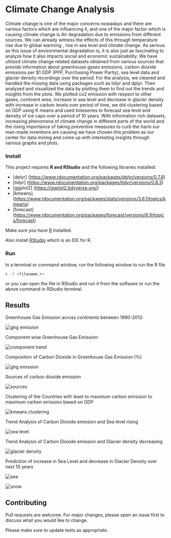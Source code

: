 # Climate Change Analysis
Climate change is one of the major concerns nowadays and there are various factors which are influencing it, and one of the major factor which is causing climate change is Air degradation due to emissions from different sources. We can already witness the effects of this through temperature rise due to global warming , rise in sea level and climate change. As serious as this issue of environmental degradation is, it is also just as fascinating to analyze how it also impacts social and economic sustainability. We have utilized climate change related datasets obtained from various sources that provide information about greenhouse gases emissions, carbon dioxide emissions per $1 GDP (PPP, Purchasing Power Parity), sea level data and glacier density recordings over the period.  For the analysis, we cleaned and handled the missing data using packages such as tidyr and dplyr. Then analyzed and visualized the data by plotting them to find out the trends and insights from the plots. We plotted co2 emission with respect to other gases, continent wise, increase in sea level  and decrease in glacier density with increase in carbon levels over period of time, we did clustering based on GDP using K means and used timeseries to forecast sea level and density of ice caps over a period of 10 years. With information rich datasets, increasing phenomena of climate change in different parts of the world and the rising importance of taking preventive measures to curb the harm our man-made inventions are causing we have chosen this problem as our center for data mining and come up with interesting insights through various graphs and plots. 

### Install

This project requires **R and RStudio** and the following libraries installed:

- [dplyr] (https://www.rdocumentation.org/packages/dplyr/versions/0.7.8)
- [tidyr] (https://www.rdocumentation.org/packages/tidyr/versions/0.8.3)
- [ggplot2] (https://ggplot2.tidyverse.org/)
- [kmeans] (https://www.rdocumentation.org/packages/stats/versions/3.6.1/topics/kmeans)
- [forecast] (https://www.rdocumentation.org/packages/forecast/versions/8.9/topics/forecast)

Make sure you have [R](https://www.r-project.org/) installed.

Also install [RStudio](https://rstudio.com/) which is an IDE for R. 

### Run

In a terminal or command window, run the following window to run the R file

```bash
r -f <filename.r>
```  
or you can open the file in RStudio and run it from the software or run the above command in RStudio terminal.

## Results 
Greenhouse Gas Emission across continents between 1990-2012:

![ghg emission](Demo/continents.png)

Component wise Greenhouse Gas Emission:

![component trend](Demo/component.png)

Composition of Carbon Dioxide in Greenhouse Gas Emission (%)

![ghg emission](Demo/composition.png)

Sources of carbon dioxide emission

![sources](Demo/sources.png)

Clustering of the Countries with least to maximum carbon emission to maximum carbon emission based on GDP

![kmeans clustering](Demo/kmeans.png)

Trend Analysis of Carbon Dioxide emission and Sea level rising

![sea level](Demo/sealevel.png)

Trend Analysis of Carbon Dioxide emission and Glacier density decreasing

![glacier density](Demo/glacier.png)

Prediction of increase in Sea Level and decrease in Glacier Density over next 10 years	

![sea](Demo/psea.png)

![snow](Demo/psnow.png)

## Contributing
Pull requests are welcome. For major changes, please open an issue first to discuss what you would like to change.

Please make sure to update tests as appropriate.
